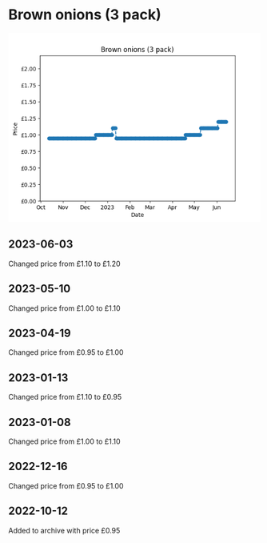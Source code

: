 # Brown onions (3 pack)
![](charts/product-65448011.png)
## 2023-06-03
Changed price from £1.10 to £1.20
## 2023-05-10
Changed price from £1.00 to £1.10
## 2023-04-19
Changed price from £0.95 to £1.00
## 2023-01-13
Changed price from £1.10 to £0.95
## 2023-01-08
Changed price from £1.00 to £1.10
## 2022-12-16
Changed price from £0.95 to £1.00
## 2022-10-12
Added to archive with price £0.95